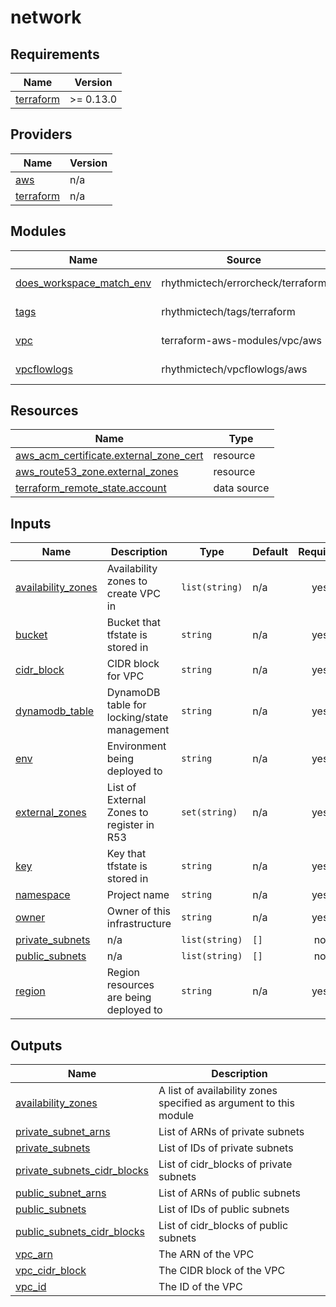 # network

<!-- BEGINNING OF PRE-COMMIT-TERRAFORM DOCS HOOK -->
## Requirements

| Name | Version |
|------|---------|
| <a name="requirement_terraform"></a> [terraform](#requirement\_terraform) | >= 0.13.0 |

## Providers

| Name | Version |
|------|---------|
| <a name="provider_aws"></a> [aws](#provider\_aws) | n/a |
| <a name="provider_terraform"></a> [terraform](#provider\_terraform) | n/a |

## Modules

| Name | Source | Version |
|------|--------|---------|
| <a name="module_does_workspace_match_env"></a> [does\_workspace\_match\_env](#module\_does\_workspace\_match\_env) | rhythmictech/errorcheck/terraform | ~> 1.0.0 |
| <a name="module_tags"></a> [tags](#module\_tags) | rhythmictech/tags/terraform | ~> 1.1.0 |
| <a name="module_vpc"></a> [vpc](#module\_vpc) | terraform-aws-modules/vpc/aws | ~> 2.44.0 |
| <a name="module_vpcflowlogs"></a> [vpcflowlogs](#module\_vpcflowlogs) | rhythmictech/vpcflowlogs/aws | ~> 1.1.2 |

## Resources

| Name | Type |
|------|------|
| [aws_acm_certificate.external_zone_cert](https://registry.terraform.io/providers/hashicorp/aws/latest/docs/resources/acm_certificate) | resource |
| [aws_route53_zone.external_zones](https://registry.terraform.io/providers/hashicorp/aws/latest/docs/resources/route53_zone) | resource |
| [terraform_remote_state.account](https://registry.terraform.io/providers/hashicorp/terraform/latest/docs/data-sources/remote_state) | data source |

## Inputs

| Name | Description | Type | Default | Required |
|------|-------------|------|---------|:--------:|
| <a name="input_availability_zones"></a> [availability\_zones](#input\_availability\_zones) | Availability zones to create VPC in | `list(string)` | n/a | yes |
| <a name="input_bucket"></a> [bucket](#input\_bucket) | Bucket that tfstate is stored in | `string` | n/a | yes |
| <a name="input_cidr_block"></a> [cidr\_block](#input\_cidr\_block) | CIDR block for VPC | `string` | n/a | yes |
| <a name="input_dynamodb_table"></a> [dynamodb\_table](#input\_dynamodb\_table) | DynamoDB table for locking/state management | `string` | n/a | yes |
| <a name="input_env"></a> [env](#input\_env) | Environment being deployed to | `string` | n/a | yes |
| <a name="input_external_zones"></a> [external\_zones](#input\_external\_zones) | List of External Zones to register in R53 | `set(string)` | n/a | yes |
| <a name="input_key"></a> [key](#input\_key) | Key that tfstate is stored in | `string` | n/a | yes |
| <a name="input_namespace"></a> [namespace](#input\_namespace) | Project name | `string` | n/a | yes |
| <a name="input_owner"></a> [owner](#input\_owner) | Owner of this infrastructure | `string` | n/a | yes |
| <a name="input_private_subnets"></a> [private\_subnets](#input\_private\_subnets) | n/a | `list(string)` | `[]` | no |
| <a name="input_public_subnets"></a> [public\_subnets](#input\_public\_subnets) | n/a | `list(string)` | `[]` | no |
| <a name="input_region"></a> [region](#input\_region) | Region resources are being deployed to | `string` | n/a | yes |

## Outputs

| Name | Description |
|------|-------------|
| <a name="output_availability_zones"></a> [availability\_zones](#output\_availability\_zones) | A list of availability zones specified as argument to this module |
| <a name="output_private_subnet_arns"></a> [private\_subnet\_arns](#output\_private\_subnet\_arns) | List of ARNs of private subnets |
| <a name="output_private_subnets"></a> [private\_subnets](#output\_private\_subnets) | List of IDs of private subnets |
| <a name="output_private_subnets_cidr_blocks"></a> [private\_subnets\_cidr\_blocks](#output\_private\_subnets\_cidr\_blocks) | List of cidr\_blocks of private subnets |
| <a name="output_public_subnet_arns"></a> [public\_subnet\_arns](#output\_public\_subnet\_arns) | List of ARNs of public subnets |
| <a name="output_public_subnets"></a> [public\_subnets](#output\_public\_subnets) | List of IDs of public subnets |
| <a name="output_public_subnets_cidr_blocks"></a> [public\_subnets\_cidr\_blocks](#output\_public\_subnets\_cidr\_blocks) | List of cidr\_blocks of public subnets |
| <a name="output_vpc_arn"></a> [vpc\_arn](#output\_vpc\_arn) | The ARN of the VPC |
| <a name="output_vpc_cidr_block"></a> [vpc\_cidr\_block](#output\_vpc\_cidr\_block) | The CIDR block of the VPC |
| <a name="output_vpc_id"></a> [vpc\_id](#output\_vpc\_id) | The ID of the VPC |
<!-- END OF PRE-COMMIT-TERRAFORM DOCS HOOK -->
